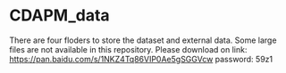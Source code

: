# CDAPM_data
There are four floders to store the dataset and external data. Some large files are not available in this repository. Please download on link: https://pan.baidu.com/s/1NKZ4Tq86VIP0Ae5gSGGVcw password: 59z1
